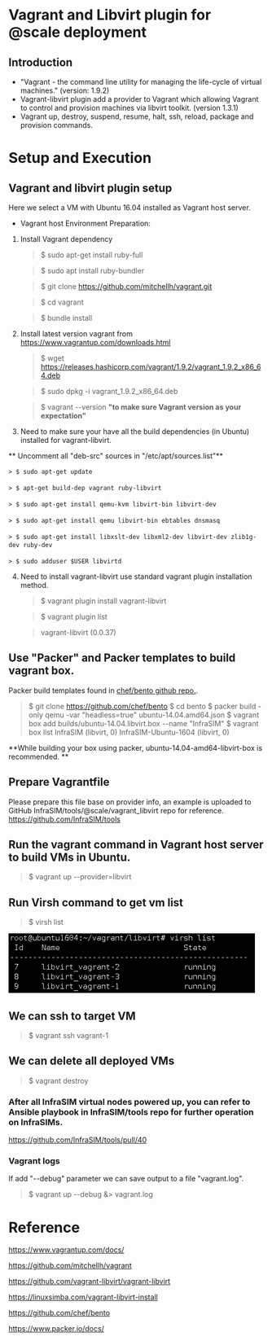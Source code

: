# Vagrant and Libvirt plugin for @scale deployment

## Introduction
* "Vagrant - the command line utility for managing the life-cycle of virtual machines." (version: 1.9.2)
* Vagrant-libvirt plugin add a provider to Vagrant which allowing Vagrant to control and provision machines via libvirt toolkit. (version 1.3.1)
* Vagrant up, destroy, suspend, resume, halt, ssh, reload, package and provision commands.

# Setup and Execution

## Vagrant and libvirt plugin setup
Here we select a VM with Ubuntu 16.04 installed as Vagrant host server.
* Vagrant host Environment Preparation: 
   
1.  Install Vagrant dependency

    > $ sudo apt-get install ruby-full
 
    > $ sudo apt install ruby-bundler

    > $ git clone https://github.com/mitchellh/vagrant.git

    > $ cd vagrant

    > $ bundle install

2.  Install latest version vagrant from https://www.vagrantup.com/downloads.html

    > $ wget https://releases.hashicorp.com/vagrant/1.9.2/vagrant_1.9.2_x86_64.deb 

    > $ sudo dpkg -i vagrant_1.9.2_x86_64.deb

    > $ vagrant --version  **"to make sure Vagrant version as your expectation"**

3.  Need to make sure your have all the build dependencies (in Ubuntu) installed for vagrant-libvirt. 

**  Uncomment all "deb-src" sources in "/etc/apt/sources.list"**

    > $ sudo apt-get update

    > $ apt-get build-dep vagrant ruby-libvirt

    > $ sudo apt-get install qemu-kvm libvirt-bin libvirt-dev

    > $ sudo apt-get install qemu libvirt-bin ebtables dnsmasq

    > $ sudo apt-get install libxslt-dev libxml2-dev libvirt-dev zlib1g-dev ruby-dev

    > $ sudo adduser $USER libvirtd

4.  Need to install vagrant-libvirt use standard vagrant plugin installation method.

    > $ vagrant plugin install vagrant-libvirt

    > $ vagrant plugin list

    > vagrant-libvirt (0.0.37)

## Use "Packer" and Packer templates to build vagrant box.

   Packer build templates found in [ chef/bento github repo.](https://github.com/chef/bento).

> $ git clone https://github.com/chef/bento
> $ cd bento
> $ packer build -only qemu -var "headless=true" ubuntu-14.04.amd64.json
> $ vagrant box add builds/ubuntu-14.04.libvirt.box --name "InfraSIM"
> $ vagrant box list
> InfraSIM             (libvirt, 0)
> InfraSIM-Ubuntu-1604 (libvirt, 0)

**While building your box using packer, ubuntu-14.04-amd64-libvirt-box is recommended. **
   
## Prepare Vagrantfile
Please prepare this file base on provider info, an example is uploaded to GitHub InfraSIM/tools/@scale/vagrant_libvirt repo for reference.
https://github.com/InfraSIM/tools

## Run the vagrant command in Vagrant host server to build VMs in Ubuntu.
> $ vagrant up --provider=libvirt

## Run Virsh command to get vm list
> $ virsh list
 
 ![virsh vm list](https://github.com/chenge3/pics_for_wiki/blob/master/virsh_vm_list.png)


## We can ssh to target VM
> $ vagrant ssh vagrant-1

## We can delete all deployed VMs 
> $ vagrant destroy

### After all InfraSIM virtual nodes powered up, you can refer to Ansible playbook in InfraSIM/tools repo for further operation on InfraSIMs. 
https://github.com/InfraSIM/tools/pull/40

### Vagrant logs
If add "--debug" parameter we can save output to a file "vagrant.log". 
> $ vagrant up --debug &> vagrant.log

# Reference
https://www.vagrantup.com/docs/
 
https://github.com/mitchellh/vagrant

https://github.com/vagrant-libvirt/vagrant-libvirt

https://linuxsimba.com/vagrant-libvirt-install

https://github.com/chef/bento

https://www.packer.io/docs/
